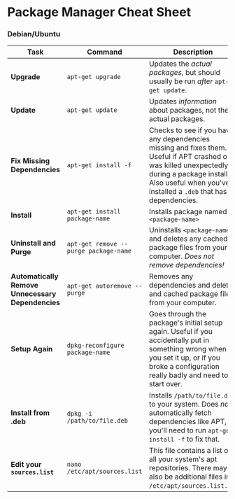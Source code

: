 # Package Manager Cheat Sheet

### Debian/Ubuntu

| Task                                          	| Command                                   	| Description                                                                                                                                                                                                       	|
|-----------------------------------------------	|-------------------------------------------	|-------------------------------------------------------------------------------------------------------------------------------------------------------------------------------------------------------------------	|
| **Upgrade**                                       	| ``apt-get upgrade``                       	| Updates the _actual packages_, but should usually be run _after_ ``apt-get update``.                                                                                                                              	|
| **Update**                                        	| ``apt-get update``                        	| Updates _information_ about packages, not the actual packages.                                                                                                                                                    	|
| **Fix Missing Dependencies**                      	| ``apt-get install -f``                   	| Checks to see if you have any dependencies missing and fixes them. Useful if APT crashed or was killed unexpectedly during a package install. Also useful when you've installed a ``.deb`` that has dependencies. 	  |
| **Install**                                       	| ``apt-get install package-name``        	| Installs package named ``<package-name>``                                                                                                                                                                         	|
| **Uninstall and Purge**                           	| ``apt-get remove --purge package-name`` 	| Uninstalls ``<package-name>`` and deletes any cached package files from your computer. _Does not remove dependencies!_                                                                                            	|
| **Automatically Remove Unnecessary Dependencies** 	| ``apt-get autoremove --purge``            	| Removes any dependencies and deletes and cached package files from your computer.                                                                                                                                 	|
| **Setup Again**                                   	| ``dpkg-reconfigure package-name``       	| Goes through the package's initial setup again. Useful if you accidentally put in something wrong when you set it up, or if you broke a configuration really badly and need to start over.                        	|
| **Install from .deb**                             	| ``dpkg -i /path/to/file.deb``             	| Installs ``/path/to/file.deb`` to your system. Does _not_ automatically fetch dependencies like APT, so you'll need to run ``apt-get install -f`` to fix that.                                                    	|
| **Edit your ``sources.list``**                      | ``nano /etc/apt/sources.list``              | This file contains a list of all your system's apt repositories. There may also be additional files in ``/etc/apt/sources.list.d/``.                                                                                |
